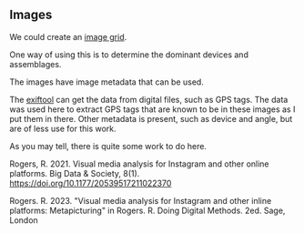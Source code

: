 ## Images

We could create an [image grid](https://unheardcity.org.uk/methods/src/imagegrid.html).

One way of using this is to determine the dominant devices and assemblages. 

The images have image metadata that can be used.

The [exiftool](https://exiftool.org) can get the data from digital files, such as GPS tags. The data was used here to extract GPS tags that are known to be in these images as I put them in there. Other metadata is present, such as device and angle, but are of less use for this work. 

As you may tell, there is quite some work to do here. 

Rogers, R. 2021. Visual media analysis for Instagram and other online platforms. Big Data & Society, 8(1). https://doi.org/10.1177/20539517211022370

Rogers. R. 2023. "Visual media analysis for Instagram and other inline platforms: Metapicturing" in Rogers. R. Doing Digital Methods. 2ed. Sage, London 